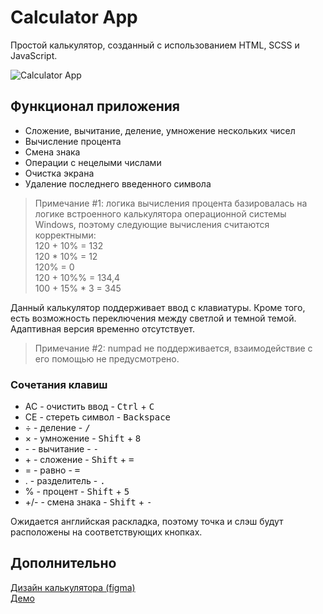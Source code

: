 # Calculator App

Простой калькулятор, созданный с использованием HTML, SCSS и JavaScript.

![Calculator App](https://user-images.githubusercontent.com/61159646/190432486-4ef2ecc9-7811-42a3-bf66-ef63ce055e73.png)

## Функционал приложения

- Сложение, вычитание, деление, умножение нескольких чисел
- Вычисление процента
- Смена знака
- Операции с нецелыми числами
- Очистка экрана
- Удаление последнего введенного символа
> Примечание #1: логика вычисления процента базировалась на логике встроенного калькулятора операционной системы Windows, поэтому следующие вычисления считаются корректными:  
> 120 + 10% = 132  
> 120 * 10% = 12  
> 120% = 0  
> 120 + 10%% = 134,4  
> 100 + 15% * 3 = 345  

Данный калькулятор поддерживает ввод с клавиатуры. Кроме того, есть возможность переключения между светлой и темной темой. Адаптивная версия временно отсутствует.
> Примечание #2: numpad не поддерживается, взаимодействие с его помощью не предусмотрено.

### Сочетания клавиш

- AC - очистить ввод - <kbd>Ctrl</kbd> + <kbd>C</kbd>
- CE - стереть символ - <kbd>Backspace</kbd>
- ÷ - деление - <kbd>/</kbd>
- × - умножение - <kbd>Shift</kbd> + <kbd>8</kbd>
- \- - вычитание - <kbd>-</kbd>
- \+ - сложение - <kbd>Shift</kbd> + <kbd>=</kbd>
- = - равно - <kbd>=</kbd>
- . - разделитель - <kbd>.</kbd>
- % - процент - <kbd>Shift</kbd> + <kbd>5</kbd>
- +/- - смена знака - <kbd>Shift</kbd> + <kbd>-</kbd>

Ожидается английская раскладка, поэтому точка и слэш будут расположены на соответствующих кнопках.

## Дополнительно

[Дизайн калькулятора (figma)](https://www.figma.com/community/file/1138972240395739631)  
[Демо](https://lunareclipse423.github.io/calculator-app/https://lunareclipse423.github.io/calculator-app/)  
